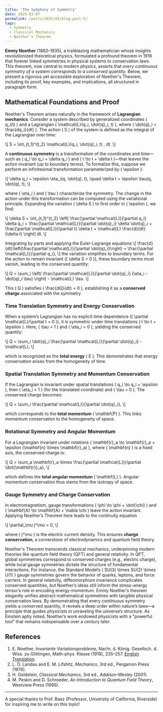 ```yaml
---
title: 'The Symphony of Symmetry'
date: 2025-03-07
permalink: /posts/2025/03/blog-post-5/
tags:
  - Symmetry
  - Classical Mechanics
  - Noether's Theorem
---
```


**Emmy Noether** (1882–1935), a trailblazing mathematician whose insights revolutionized theoretical physics, formulated a profound theorem in 1918 that forever linked symmetries in physical systems to conservation laws. This theorem, now central to modern physics, asserts that *every continuous symmetry of a system corresponds to a conserved quantity*. Below, we present a rigorous yet accessible exploration of Noether's Theorem, including its proof, key examples, and implications, all structured in paragraph form.

## Mathematical Foundations and Proof

Noether's Theorem arises naturally in the framework of **Lagrangian mechanics**. Consider a system described by generalized coordinates \( q_i(t) \) and a Lagrangian \( \mathcal{L}(q_i, \dot{q}_i, t) \), where \( \dot{q}_i = \frac{dq_i}{dt} \). The action \( S \) of the system is defined as the integral of the Lagrangian over time:

\\[
S = \int_{t_1}^{t_2} \mathcal{L}(q_i, \dot{q}_i, t) \, dt.
\\]

A **continuous symmetry** is a transformation of the coordinates and time—such as \( q_i \to q_i + \delta q_i \) and \( t \to t + \delta t \)—that leaves the action invariant (up to boundary terms). To formalize this, suppose we perform an infinitesimal transformation parameterized by \( \epsilon \):

\\[
\delta q_i = \epsilon \eta_i(q, \dot{q}, t), \quad \delta t = \epsilon \tau(q, \dot{q}, t),
\\]

where \( \eta_i \) and \( \tau \) characterize the symmetry. The change in the action under this transformation can be computed using the variational principle. Expanding the variation \( \delta S \) to first order in \( \epsilon \), we find:

\\[
\delta S = \int_{t_1}^{t_2} \left[ \frac{\partial \mathcal{L}}{\partial q_i} \delta q_i + \frac{\partial \mathcal{L}}{\partial \dot{q}_i} \delta \dot{q}_i + \frac{\partial \mathcal{L}}{\partial t} \delta t + \mathcal{L} \frac{d}{dt}(\delta t) \right] dt.
\\]

Integrating by parts and applying the Euler-Lagrange equations 
\\[
\frac{d}{dt}\left(\frac{\partial \mathcal{L}}{\partial \dot{q}_i}\right) = \frac{\partial \mathcal{L}}{\partial q_i},
\\]
the variation simplifies to boundary terms. For the action to remain invariant (\( \delta S = 0 \)), these boundary terms must vanish, leading to the conserved quantity:

\\[
Q = \sum_i \left( \frac{\partial \mathcal{L}}{\partial \dot{q}_i} (\eta_i - \dot{q}_i \tau) \right) - \mathcal{L} \tau.
\\]

This \( Q \) satisfies \( \frac{dQ}{dt} = 0 \), establishing it as a **conserved charge** associated with the symmetry.

### Time Translation Symmetry and Energy Conservation

When a system’s Lagrangian has no explicit time dependence (\( \partial \mathcal{L}/\partial t = 0 \)), it is symmetric under time translations \( t \to t + \epsilon \). Here, \( \tau = 1 \) and \( \eta_i = 0 \), yielding the conserved quantity:

\\[
Q = \sum_i \dot{q}_i \frac{\partial \mathcal{L}}{\partial \dot{q}_i} - \mathcal{L},
\\]

which is recognized as the **total energy** \( E \). This demonstrates that energy conservation arises from the homogeneity of time.

### Spatial Translation Symmetry and Momentum Conservation

If the Lagrangian is invariant under spatial translations \( q_i \to q_i + \epsilon \), then \( \eta_i = 1 \) (for the translated coordinate) and \( \tau = 0 \). The conserved charge becomes:

\\[
Q = \sum_i \frac{\partial \mathcal{L}}{\partial \dot{q}_i},
\\]

which corresponds to the **total momentum** \( \mathbf{P} \). This links momentum conservation to the homogeneity of space.

### Rotational Symmetry and Angular Momentum

For a Lagrangian invariant under rotations \( \mathbf{r}_a \to \mathbf{r}_a + \epsilon (\mathbf{n} \times \mathbf{r}_a) \), where \( \mathbf{n} \) is a fixed axis, the conserved charge is:

\\[
Q = \sum_a \mathbf{r}_a \times \frac{\partial \mathcal{L}}{\partial \dot{\mathbf{r}}_a},
\\]

which defines the **total angular momentum** \( \mathbf{L} \). Angular momentum conservation thus stems from the isotropy of space.

### Gauge Symmetry and Charge Conservation

In electromagnetism, gauge transformations \( \phi \to \phi + \dot{\chi} \) and \( \mathbf{A} \to \mathbf{A} + \nabla \chi \) leave the action invariant. Applying Noether’s Theorem here leads to the continuity equation 

\\[
\partial_\mu j^\mu = 0,
\\]

where \( j^\mu \) is the electric current density. This ensures **charge conservation**, a cornerstone of electrodynamics and quantum field theory.

Noether's Theorem transcends classical mechanics, underpinning modern theories like quantum field theory (QFT) and general relativity. In QFT, global symmetries correspond to conserved charges (e.g., electric charge), while local gauge symmetries dictate the structure of fundamental interactions. For instance, the Standard Model’s \( SU(3) \times SU(2) \times U(1) \) gauge symmetries govern the behavior of quarks, leptons, and force carriers. In general relativity, diffeomorphism invariance complicates conserved quantities, but Noether’s ideas still inform the stress-energy tensor’s role in encoding energy-momentum. Emmy Noether’s theorem elegantly unifies abstract mathematical symmetries with tangible physical conservation laws. By demonstrating that every continuous symmetry yields a conserved quantity, it reveals a deep order within nature’s laws—a principle that guides physicists in unraveling the universe’s structure. As Einstein aptly noted, Noether’s work endowed physicists with a "powerful tool" that remains indispensable over a century later.

## References

1. E. Noether, *Invariante Variationsprobleme*, Nachr. d. König. Gesellsch. d. Wiss. zu Göttingen, Math-phys. Klasse (1918), 235–257. [English Translation](https://arxiv.org/abs/physics/0503066).
2. L. D. Landau and E. M. Lifshitz, *Mechanics*, 3rd ed., Pergamon Press (1976).
3. H. Goldstein, *Classical Mechanics*, 3rd ed., Addison-Wesley (2001).
4. M. Peskin and D. Schroeder, *An Introduction to Quantum Field Theory*, Westview Press (1995).

---

A special thanks to Prof. Baez (Professor, University of California, Riverside) for inspiring me to write on this topic!
